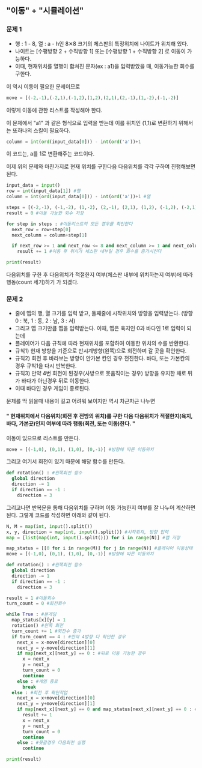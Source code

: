 ## "이동" + "시뮬레이션" 

### 문제 1
+ 행 : 1 - 8, 열 : a - h인 8✕8 크기의 체스판의 특정위치에 나이트가 위치해 있다.
+ 나이트는 [수평방향 2 + 수직방향 1] 또는 [수평방향 1 + 수직방향 2] 로 이동이 가능하다.
+ 이때, 현재위치를 열행이 합쳐진 문자(ex : a1)을 입력받았을 때, 이동가능한 회수를 구한다.

이 역시 이동이 필요한 문제이므로
```python
move = [(-2,-1),(-2,1),(-1,2),(1,2),(2,1),(2,-1),(1,-2),(-1,-2)]
```
이렇게 이동에 관한 리스트를 작성해야 한다.

이 문제에서 "a1" 과 같은 형식으로 입력을 받는데 이를 위치인 (1,1)로 변환하기 위해서는 또하나의 스킬이 필요하다.
```python
column = int(ord(input_data[0])) - int(ord('a'))+1
```
이 코드는, a를 1로 변환해주는 코드이다.

 

이제 위의 문제와 마찬가지로 현재 위치를 구한다음 다음위치를 각각 구하여 진행해보면 된다.
```python
input_data = input()
row = int(input_data[1]) #행
column = int(ord(input_data[0])) - int(ord('a'))+1 #열

steps = [(-2,-1), (-1,-2), (1,-2), (2,-1), (2,1), (1,2), (-1,2), (-2,1)]
result = 0 #이동 가능한 회수 저장

for step in steps : #이동리스트의 모든 경우를 확인한다
  next_row = row+step[0]
  next_column = column+step[1]

  if next_row >= 1 and next_row <= 8 and next_column >= 1 and next_column <= 8 :
    result += 1 #이동 후 위치가 체스판 내부일 경우 회수를 증가시킨다

print(result)
```

다음위치를 구한 후 다음위치가 적절한지 여부(체스판 내부에 위치하는지 여부)에 따라 행동(count 세기)하기 가 되겠다.


### 문제 2

+ 줄에 맵의 행, 열 크기를 입력 받고, 둘째줄에 시작위치와 방향을 입력받는다. (방향 0 : 북, 1 : 동, 2 : 남, 3 : 서)
+ 그리고 맵 크기만큼 맵을 입력받는다. 이때, 맵은 육지인 0과 바다인 1로 입력이 되는데
+ 플레이어가 다음 규칙에 따라 현재위치를 포함하여 이동한 위치의 수를 반환한다.
+ 규칙1) 현재 방향을 기준으로 반시계방향(왼쪽)으로 회전하며 갈 곳을 확인한다.
+ 규칙2) 회전 후 바라보는 방향이 안가본 칸인 경우 전진한다. 바다, 또는 가본칸의 경우 규칙1을 다시 반복한다.
+ 규칙3) 만약 4번 회전이 된경우(사방으로 못움직이는 경우) 방향을 유지한 채로 뒤가 바다가 아닌경우 뒤로 이동한다.
+ 이때 바다인 경우 게임이 종료된다.

문제를 딱 읽을때 내용이 길고 어려워 보이지만 역시 차근차근 나누면

#### " 현재위치에서 다음위치(회전 후 전방의 위치)를 구한 다음 다음위치가 적절한지(육지, 바다, 가본곳)인지 여부에 따라 행동(회전, 또는 이동)한다. "
 

이동이 있으므로 리스트를 만든다.
```python
move = [(-1,0), (0,1), (1,0), (0,-1)] #방향에 따른 이동위치
```

그리고 여기서 회전이 있기 때문에 해당 함수를 만든다.

```python
def rotation() : #왼쪽회전 함수
  global direction
  direction -= 1
  if direction == -1 :
    direction = 3
```

그리고나면 반복문을 통해 다음위치를 구하며 이동 가능한지 여부를 잘 나누어 계산하면 된다.
그렇게 코드를 작성하면 아래와 같이 된다.
```python
N, M = map(int, input().split())
x, y, direction = map(int, input().split()) #시작위치, 방향 입력
map = [list(map(int, input().split())) for i in range(N)] #맵 저장

map_status = [[0 for i in range(M)] for j in range(N)] #플레이어 이동상태 기록
move = [(-1,0), (0,1), (1,0), (0,-1)] #방향에 따른 이동위치

def rotation() : #왼쪽회전 함수
  global direction
  direction -= 1
  if direction == -1 :
    direction = 3

result = 1 #이동회수
turn_count = 0 #회전회수

while True : #본게임
  map_status[x][y] = 1
  rotation() #왼쪽 회전
  turn_count += 1 #회전수 증가
  if turn_count == 4 : #만약 4방향 다 확인한 경우
    next_x = x-move[direction][0]
    next_y = y-move[direction][1]
    if map[next_x][next_y] == 0 : #뒤로 이동 가능한 경우
      x = next_x
      y = next_y
      turn_count = 0
      continue
    else : #게임 종료
      break
  else : #회전 후 확인작업
    next_x = x+move[direction][0]
    next_y = y+move[direction][1]
    if map[next_x][next_y] == 0 and map_status[next_x][next_y] == 0 : #육지이며 안가본 경우 움직인다
      result += 1
      x = next_x
      y = next_y
      turn_count = 0
      continue
    else : #못갈경우 다음회전 실행
      continue

print(result)
```
